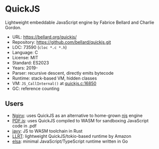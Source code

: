 # QuickJS

Lightweight embeddable JavaScript engine by Fabrice Bellard and Charlie Gordon.

* URL:        https://bellard.org/quickjs/
* Repository: https://github.com/bellard/quickjs.git
* LOC:        73590 (`cloc *.c *.h`)
* Language:   C
* License:    MIT
* Standard:   ES2023
* Years:      2019-
* Parser:     recursive descent, directly emits bytecode
* Runtime:    stack-based VM, hidden classes
* VM:         `JS_CallInternal()` at [quickjs.c:16850](https://github.com/bellard/quickjs/blob/master/quickjs.c#L16850)
* GC:         reference counting

## Users

* [Nginx](https://github.com/nginx/njs): uses QuickJS as an alternative to home-grown [njs](njs.md) engine
* [PDF.js](https://github.com/mozilla/pdf.js/tree/master/external/quickjs): uses QuickJS compiled to WASM for sandboxing JavaScript code in .pdf
* [javy](https://github.com/bytecodealliance/javy.git): JS to WASM toolchain in Rust
* [LLRT](https://github.com/awslabs/llrt): lightweight QuickJS/tokio-based runtime by Amazon
* [elsa](https://github.com/elsaland/elsa): minimal JavaScript/TypeScript runtime written in Go
